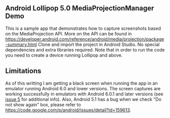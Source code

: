 Android Lollipop 5.0 MediaProjectionManager Demo
------------------------------------------------
This is a sample app that demonstrates how to capture screenshots based on the MediaProjection API.
More on the API can be found in https://developer.android.com/reference/android/media/projection/package-summary.html
Clone and import the project in Android Studio. No special dependencies and extra libraries required.
Note that in order to run the code you need to create a device running Lollipop and above.

Limitations
------------------------------------------------ 
As of this writting I am getting a black screen when running the app in an emulator running Android 6.0 and lower versions. The screen captures are working successfully in emulators with Android 6.0.1 and later versions (see [issue 5](https://github.com/mtsahakis/MediaProjectionDemo/issues/5) for additional info). Also, Android 5.1 has a bug when we check "Do not show again" box, please refer to https://code.google.com/p/android/issues/detail?id=159613.
